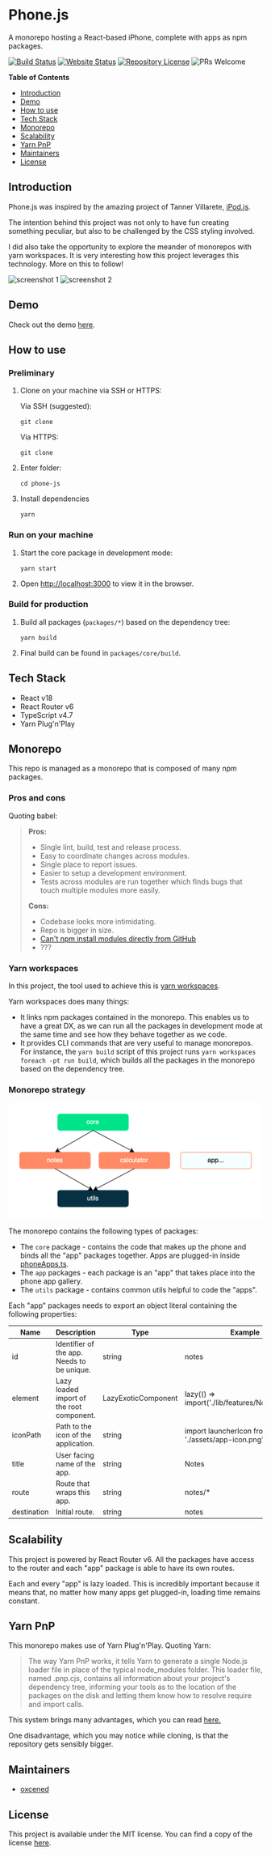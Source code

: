# Phone.js

A monorepo hosting a React-based iPhone, complete with apps as npm packages.

[![Build Status](https://img.shields.io/endpoint.svg?url=https%3A%2F%2Factions-badge.atrox.dev%2Foxcened%2Fiphone-js%2Fbadge%3Fref%3Dmaster&style=flat)](https://actions-badge.atrox.dev/oxcened/iphone-js/goto?ref=master)
[![Website Status](https://img.shields.io/website?url=https%3A%2F%2Fiphone-js.web.app%2F)](https://iphone-js.web.app/)
[![Repository License](https://img.shields.io/github/license/oxcened/phone-js)](/LICENSE)
![PRs Welcome](https://img.shields.io/badge/PRs-welcome-brightgreen)

**Table of Contents**

- [Introduction](#introduction)
- [Demo](#demo)
- [How to use](#how-to-use)
- [Tech Stack](#tech-stack)
- [Monorepo](#monorepo)
- [Scalability](#scalability)
- [Yarn PnP](#yarn-pnp)
- [Maintainers](#maintainers)
- [License](#license)

## Introduction

Phone.js was inspired by the amazing project of Tanner
Villarete, [iPod.js](https://github.com/tvillarete/ipod-classic-js).

The intention behind this project was not only to have fun creating something peculiar,
but also to be challenged by the CSS styling involved.

I did also take the opportunity to explore the meander of monorepos with yarn workspaces.
It is very interesting how this project leverages this technology.
More on this to follow!

![screenshot 1](https://iphone-js.web.app/screenshot1.png)
![screenshot 2](https://iphone-js.web.app/screenshot2.png)

## Demo

Check out the demo [here](https://iphone-js.web.app/).

## How to use

### Preliminary

1. Clone on your machine via SSH or HTTPS:

   Via SSH (suggested):

    ```
    git clone
    ```

   Via HTTPS:

    ```
    git clone
    ```

2. Enter folder:

    ```
    cd phone-js
    ```

3. Install dependencies

    ```
    yarn
    ```

### Run on your machine

1. Start the core package in development mode:

    ```
    yarn start
    ```

2. Open [http://localhost:3000](http://localhost:3000) to view it in the browser.

### Build for production

1. Build all packages (`packages/*`) based on the dependency tree:

    ```
    yarn build
    ```

2. Final build can be found in `packages/core/build`.

## Tech Stack

- React v18
- React Router v6
- TypeScript v4.7
- Yarn Plug'n'Play

## Monorepo

This repo is managed as a monorepo that is composed of many npm packages.

### Pros and cons

Quoting babel:

> **Pros:**
>
> * Single lint, build, test and release process.
> * Easy to coordinate changes across modules.
> * Single place to report issues.
> * Easier to setup a development environment.
> * Tests across modules are run together which finds bugs that touch multiple modules more easily.
>
> **Cons:**
>
> * Codebase looks more intimidating.
> * Repo is bigger in size.
> * [Can't npm install modules directly from GitHub](https://github.com/npm/npm/issues/2974)
> * ???

### Yarn workspaces

In this project, the tool used to achieve this
is [yarn workspaces](https://classic.yarnpkg.com/lang/en/docs/workspaces/).

Yarn workspaces does many things:

- It links npm packages contained in the monorepo. This enables us to have a great DX, as we can run all the packages
  in development mode at the same time and see how they behave together as we code.
- It provides CLI commands that are very useful to manage monorepos. For instance, the `yarn build` script of this
  project runs `yarn workspaces foreach -pt run build`, which builds all the packages in the monorepo based on the
  dependency tree.

### Monorepo strategy

![monorepo structure](/docs/images/phonejs_structure.png)

The monorepo contains the following types of packages:

- The `core` package - contains the code that makes up the phone and binds all the "app" packages together.
  Apps are plugged-in inside [phoneApps.ts](/packages/core/src/app/features/PhoneApp/phoneApps.ts).
- The `app` packages - each package is an "app" that takes place into the phone app gallery.
- The `utils` package - contains common utils helpful to code the "apps".

Each "app" packages needs to export an object literal containing the following properties:

<table>
<thead>
<tr>
<th>Name</th>
<th>Description</th>
<th>Type</th>
<th>Example</th>
</tr>
</thead>
<tbody>
<tr>
<td>id</td>
<td>Identifier of the app. Needs to be unique.</td>
<td>string</td>
<td>notes</td>
</tr>
<tr>
<td>element</td>
<td>Lazy loaded import of the root component.</td>
<td>LazyExoticComponent</td>
<td>lazy(() => import('./lib/features/Notes/Notes'))</td>
</tr>
<tr>
<td>iconPath</td>
<td>Path to the icon of the application.</td>
<td>string</td>
<td>import launcherIcon from './assets/app-icon.png';</td>
</tr>
<tr>
<td>title</td>
<td>User facing name of the app.</td>
<td>string</td>
<td>Notes</td>
</tr>
<tr>
<td>route</td>
<td>Route that wraps this app.</td>
<td>string</td>
<td>notes/*</td>
</tr>
<tr>
<td>destination</td>
<td>Initial route.</td>
<td>string</td>
<td>notes</td>
</tr>
</tbody>
</table>

## Scalability

This project is powered by React Router v6. All the packages have access to the router and each "app" package is able to
have its own routes.

Each and every "app" is lazy loaded. This is incredibly important because it means that, no matter how many apps get
plugged-in, loading time remains constant.

## Yarn PnP

This monorepo makes use of Yarn Plug'n'Play. Quoting Yarn:

> The way Yarn PnP works, it tells Yarn to generate a single Node.js loader file
> in place of the typical node_modules folder. This loader file, named .pnp.cjs, contains all information about your
> project's dependency tree, informing your tools as to the location of the packages on the disk and letting them know
> how to resolve require and import calls.

This system brings many advantages, which you can read [here.](https://yarnpkg.com/features/pnp#what-are-the-advantages)

One disadvantage, which you may notice while cloning, is that the repository gets sensibly bigger.

## Maintainers

- [oxcened](https://github.com/oxcened)

## License

This project is available under the MIT license. You can find a copy of the license [here](/LICENSE).

